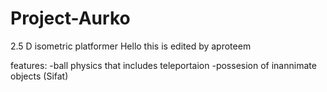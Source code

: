 # Project-Aurko
2.5 D isometric platformer
Hello this is edited by aproteem

features:
-ball physics that includes teleportaion
-possesion of inannimate objects
(Sifat)

